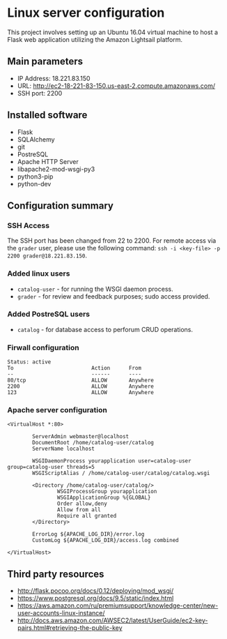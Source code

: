 # Linux server configuration 

This project involves setting up an Ubuntu 16.04 virtual machine to host a Flask web application utilizing the Amazon Lightsail platform.

## Main parameters
* IP Address: 18.221.83.150
* URL: http://ec2-18-221-83-150.us-east-2.compute.amazonaws.com/
* SSH port: 2200

## Installed software
* Flask
* SQLAlchemy
* git
* PostreSQL
* Apache HTTP Server
* libapache2-mod-wsgi-py3
* python3-pip
* python-dev

## Configuration summary
### SSH Access
The SSH port has been changed from 22 to 2200. For remote access via the `grader` user, please use the following command:
`ssh -i <key-file> -p 2200 grader@18.221.83.150`.

### Added linux users
* `catalog-user` - for running the WSGI daemon process.
* `grader` - for review and feedback purposes; sudo access provided.

### Added PostreSQL users
* `catalog` - for database access to perforum CRUD operations.

### Firwall configuration
```
Status: active
To                         Action      From
--                         ------      ----
80/tcp                     ALLOW       Anywhere                  
2200                       ALLOW       Anywhere                  
123                        ALLOW       Anywhere  
```

### Apache server configuration
```
<VirtualHost *:80>

        ServerAdmin webmaster@localhost
        DocumentRoot /home/catalog-user/catalog
        ServerName localhost

        WSGIDaemonProcess yourapplication user=catalog-user group=catalog-user threads=5
        WSGIScriptAlias / /home/catalog-user/catalog/catalog.wsgi

        <Directory /home/catalog-user/catalog/>
                WSGIProcessGroup yourapplication
                WSGIApplicationGroup %{GLOBAL}
                Order allow,deny
                Allow from all
                Require all granted
        </Directory>

        ErrorLog ${APACHE_LOG_DIR}/error.log
        CustomLog ${APACHE_LOG_DIR}/access.log combined

</VirtualHost>

```

## Third party resources
* http://flask.pocoo.org/docs/0.12/deploying/mod_wsgi/
* https://www.postgresql.org/docs/9.5/static/index.html
* https://aws.amazon.com/ru/premiumsupport/knowledge-center/new-user-accounts-linux-instance/
* http://docs.aws.amazon.com/AWSEC2/latest/UserGuide/ec2-key-pairs.html#retrieving-the-public-key

